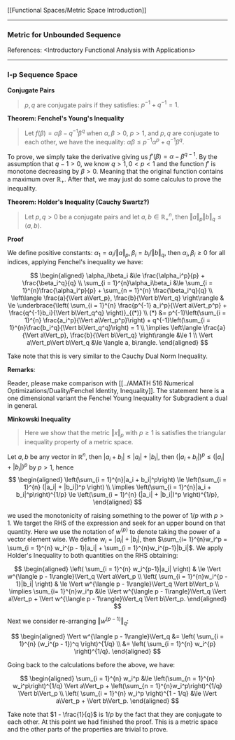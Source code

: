 [[Functional Spaces/Metric Space Introduction]]

---
### **Metric for Unbounded Sequence**

References: \<Introductory Functional Analysis with Applications\>


---
### **l-p Sequence Space**

**Conjugate Pairs**
> $p, q$ are conjugate pairs if they satisfies: $p^{-1} + q^{-1} = 1$. 


**Theorem: Fenchel's Young's Inequality**

> Let $f(\beta) = \alpha\beta - q^{-1}\beta^q$ when $\alpha,\beta> 0$, $p> 1$, and $p, q$ are conjugate to each other, we have the inequality: $\alpha\beta \le p^{-1}\alpha^{p} + q^{-1}\beta^q$. 

To prove, we simply take the derivative giving us $f'(\beta) = \alpha - \beta^{q - 1}$. By the assumption that $q - 1 > 0$, we know $q > 1, 0 < p < 1$ and the function $f'$ is monotone decreasing by $\beta > 0$. Meaning that the original function contains a maximum over $\mathbb R_+$. After that, we may just do some calculus to prove the inequality. 

**Theorem: Holder's Inequality (Cauchy Swartz?)**

> Let $p, q > 0$ be a conjugate pairs and let $a, b \in \mathbb R^n_+$, then $\Vert a\Vert_p\Vert b\Vert_q \le \langle a, b\rangle$. 

**Proof**

We define positive constants: $\alpha_1 = a_i/\Vert a\Vert_p, \beta_i = b_i/\Vert b\Vert_q$, then $\alpha_i, \beta_i \ge 0$ for all indices, applying Fenchel's inequality we have: 

$$
\begin{aligned}
    \alpha_i\beta_i &\le \frac{\alpha_i^p}{p} + \frac{\beta_i^q}{q}
    \\
    \sum_{i = 1}^{n}\alpha_i\beta_i &\le 
    \sum_{i = 1}^{n}\frac{\alpha_i^p}{p} + 
    \sum_{n = 1}^{n} \frac{\beta_i^q}{q}
    \\
    \left\langle 
        \frac{a}{\Vert a\Vert_p}, \frac{b}{\Vert b\Vert_q}
    \right\rangle
    & \le 
    \underbrace{\left(
        \sum_{i = 1}^{n} \frac{p^{-1} a_i^p}{\Vert a\Vert_p^p} + 
        \frac{q^{-1}b_i}{\Vert b\Vert_q^q}
    \right)}_{(*)}
    \\
    (*) &= 
    p^{-1}\left(\sum_{i = 1}^{n} \frac{a_i^p}{\Vert a\Vert_p^p}\right) + 
    q^{-1}\left(\sum_{i = 1}^{n}\frac{b_i^q}{\Vert b\Vert_q^q}\right) = 1
    \\
    \implies 
    \left\langle 
        \frac{a}{\Vert a\Vert_p}, \frac{b}{\Vert b\Vert_q}
    \right\rangle &\le 1
    \\
    \Vert a\Vert_p\Vert b\Vert_q &\le \langle a, b\rangle. 
\end{aligned}
$$

Take note that this is very similar to the Cauchy Dual Norm Inequality. 

**Remarks**: 

Reader, please make comparison with [[../AMATH 516 Numerical Optimizations/Duality/Fenchel Identity, Inequality]]. The statement here is a one dimensional variant the Fenchel Young Inequality for Subgradient a dual in general. 

**Minkowski Inequality**

> Here we show that the metric $\Vert x\Vert_p$ with $p \ge 1$ is satisfies the triangular inequality property of a metric space. 

Let $a, b$ be any vector in $\mathbb R^n$, then $|a_i + b_i| \le |a_i| + |b_i|$, then $(|a_i + b_i|)^p \le (|a_i| + |b_i|)^p$ by $p > 1$, hence 
$$
\begin{aligned}
    \left(\sum_{i = 1}^{n}|a_i + b_i|^p\right) 
    \le 
    \left(\sum_{i = 1}^{n}
        (|a_i| + |b_i|)^p
    \right)
    \\
    \implies
    \left(\sum_{i = 1}^{n}|a_i + b_i|^p\right)^{1/p}
    \le 
    \left(\sum_{i = 1}^{n}
        (|a_i| + |b_i|)^p
    \right)^{1/p}, 
\end{aligned}
$$

we used the monotonicity of raising something to the power of $1/p$ with $p > 1$. We target the RHS of the expression and seek for an upper bound on that quantity. Here we use the notation of $w^{\langle p\rangle}$ to denote taking the power of a vector element wise. We define $w_i = |a_i| + |b_i|$, then $\sum_{i= 1}^{n}w_i^p = \sum_{i = 1}^{n} w_i^{p - 1}|a_i| + \sum_{i = 1}^{n}w_i^{p-1}|b_i|$. We apply Holder's Inequality to both quantities on the RHS obtaining:

$$
\begin{aligned}
    \left(
        \sum_{i = 1}^{n} w_i^{p-1}|a_i|
    \right) 
    & \le 
    \Vert w^{\langle p - 1\rangle}\Vert_q
    \Vert a\Vert_p
    \\
    \left(
        \sum_{i = 1}^{n}w_i^{p - 1}|b_i|
    \right)
    & \le 
    \Vert w^{\langle p - 1\rangle}\Vert_q
    \Vert b\Vert_p
    \\
    \implies
    \sum_{i= 1}^{n}w_i^p
    &\le 
    \Vert w^{\langle p - 1\rangle}\Vert_q
    \Vert a\Vert_p + 
    \Vert w^{\langle p - 1\rangle}\Vert_q
    \Vert b\Vert_p. 
\end{aligned}
$$

Next we consider re-arranging $\Vert w^{\langle p - 1\rangle}\Vert_q$: 

$$
\begin{aligned}
    \Vert w^{\langle p - 1\rangle}\Vert_q &=     
    \left(
        \sum_{i = 1}^{n}
            (w_i^{p - 1})^q
    \right)^{1/q}
    \\
    &= 
    \left(
        \sum_{i = 1}^{n}
        w_i^{p}
    \right)^{1/q}.
\end{aligned}
$$

Going back to the calculations before the above, we have: 

$$
\begin{aligned}
    \sum_{i = 1}^{n}
        w_i^p 
        &\le 
        \left(\sum_{n = 1}^{n} w_i^p\right)^{1/q}
        \Vert a\Vert_p
        + 
        \left(\sum_{n = 1}^{n}w_i^p\right)^{1/q}
        \Vert b\Vert_p
    \\
    \left(
        \sum_{i = 1}^{n}
        w_i^p
    \right)^{1 - 1/q}
    &\le 
    \Vert a\Vert_p + \Vert b\Vert_p. 
\end{aligned}
$$

Take note that $1 - \frac{1}{q}$ is $1/p$ by the fact that they are conjugate to each other. At this point we had finished the proof. This is a metric space and the other parts of the properties are trivial to prove. 



